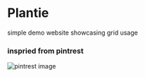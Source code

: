 # Plantie
simple demo website showcasing grid usage 
### inspried from pintrest
![pintrest image](https://i.imgur.com/orLFNSD.png)
